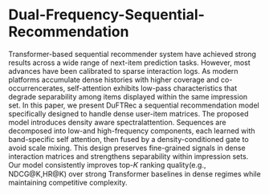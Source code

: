 # Dual-Frequency-Sequential-Recommendation


Transformer-based sequential recommender system have achieved strong results across a wide range of next-item prediction tasks. However, most advances have been calibrated to sparse interaction logs. As modern platforms accumulate dense histories with higher coverage and co-occurrencerates, self-attention exhibits low-pass characteristics that degrade separability among items displayed within the same impression set. In this paper, we present DuFTRec a sequential recommendation model specifically designed to handle dense user-item matrices. The proposed model introduces density aware spectralattention. Sequences are decomposed into low-and high-frequency components, each learned with band-specific self attention, then fused by a density-conditioned gate to avoid scale mixing. This design preserves fine-grained signals in dense interaction matrices and strengthens separability within impression sets. Our model consistently improves top-𝐾 ranking quality(e.g., NDCG@K,HR@K) over strong Transformer baselines in dense regimes while maintaining competitive complexity.
